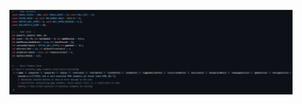 ![image alt](https://github.com/elvismedina20/Modern-Game/blob/main/Screenshot%202025-04-23%20113317.png?raw=true)
